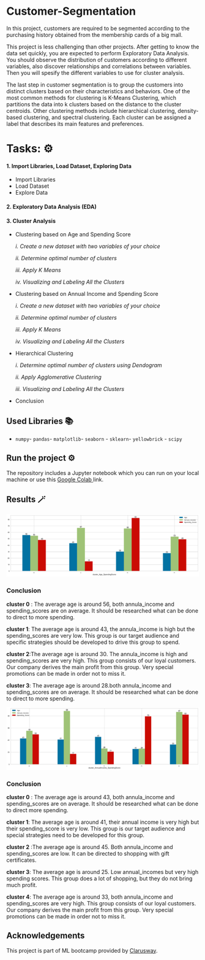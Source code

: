 # Customer-Segmentation
<p>In this project, customers are required to be segmented according to the purchasing history obtained from the membership cards of a big mall.

This project is less challenging than other projects. After getting to know the data set quickly, you are expected to perform Exploratory Data Analysis. You should observe the distribution of customers according to different variables, also discover relationships and correlations between variables. Then you will spesify the different variables to use for cluster analysis.

The last step in customer segmentation is to group the customers into distinct clusters based on their characteristics and behaviors. One of the most common methods for clustering is K-Means Clustering, which partitions the data into k clusters based on the distance to the cluster centroids. Other clustering methods include hierarchical clustering, density-based clustering, and spectral clustering. Each cluster can be assigned a label that describes its main features and preferences.</p>

# Tasks: ⚙️

#### 1. Import Libraries, Load Dataset, Exploring Data
- Import Libraries
- Load Dataset
- Explore Data

#### 2. Exploratory Data Analysis (EDA)


#### 3. Cluster Analysis

- Clustering based on Age and Spending Score

    *i. Create a new dataset with two variables of your choice*
    
    *ii. Determine optimal number of clusters*
    
    *iii. Apply K Means*
    
    *iv. Visualizing and Labeling All the Clusters*
    
    
- Clustering based on Annual Income and Spending Score

    *i. Create a new dataset with two variables of your choice*
    
    *ii. Determine optimal number of clusters*
    
    *iii. Apply K Means*
    
    *iv. Visualizing and Labeling All the Clusters*
    
    
- Hierarchical Clustering

    *i. Determine optimal number of clusters using Dendogram*

    *ii. Apply Agglomerative Clustering*

    *iii. Visualizing and Labeling All the Clusters*

- Conclusion


## Used Libraries 📚
- `numpy`- `pandas`- `matplotlib`- `seaborn` - `sklearn`- `yellowbrick` - `scipy`

  
## Run the project ⚙️
The repository includes a Jupyter notebook which you can run on your local machine or use this <a href="https://colab.research.google.com/drive/16cglM8sz6rmmgz4OvBqUDC-tusF_uww1?usp=sharing"> Google Colab </a> link.


## Results 🪄
![Result_Age_Sscore](Result_age_ss.png)
### Conclusion
<b>cluster 0</b> : The average age is around 56, both annula_income and spending_scores are on average.
It should be researched what can be done to direct to more spending.

<b>cluster 1</b>: The average age is around 43, the annula_income is high but the spending_scores are very low.
This group is our target audience and specific strategies should be developed to drive this group to spend.

<b>cluster 2</b>:The average age is around 30. The annula_income is high and spending_scores are very high.
This group consists of our loyal customers. Our company derives the main profit from this group. Very
special promotions can be made in order not to miss it.    
    
<b>cluster 3</b>: The average age is around 28.both annula_income and spending_scores are on average.
It should be researched what can be done to direct to more spending.

![Result_Sscore_Aincome](Result_ss_income.png)
### Conclusion
<b>cluster 0</b> : The average age is around 43, both annula_income and spending_scores are on average.
It should be researched what can be done to direct more spending.

<b>cluster 1</b>: The average age is around 41, their annual income is very high but their spending_score
is very low. This group is our target audience and special strategies need to be developed for this
group.

<b>cluster 2</b> :The average age is around 45. Both annula_income and spending_scores are low. It can be
directed to shopping with gift certificates.

<b>cluster 3</b>: The average age is around 25. Low annual_incomes but very high spending scores. This
group does a lot of shopping, but they do not bring much profit.

<b>cluster 4</b>: The average age is around 33, both annula_income and spending_scores are very high.
This group consists of our loyal customers. Our company derives the main profit from this group. Very
special promotions can be made in order not to miss it. 


## Acknowledgements
This project is part of ML bootcamp provided by <a href="https://clarusway.com/"> Clarusway</a>.

  
